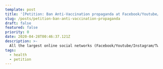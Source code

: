 ```yaml
---
template: post
title: '[Petition: Ban Anti-Vaccination propaganda at Facebook/Youtube/Instagram/Twitter](https://www.change.org/ban-anti-vaccination-propaganda)'
slug: /posts/petition-ban-anti-vaccination-propaganda
draft: false
featured: false
priority: 0
date: 2020-04-28T00:46:37.121Z
description: >-
  All the largest online social networks (Facebook/Youtube/Instagram/Twitter) should ban Anti-Vaccination posts and users; add an option to report profile/post with this reason
tags:
  - health
  - petition
---
```

